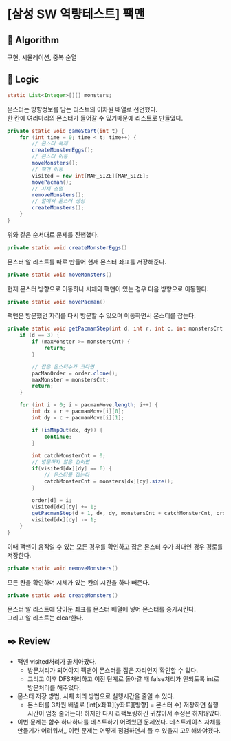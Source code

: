 # [삼성 SW 역량테스트] 팩맨

## :pushpin: **Algorithm**

구현, 시뮬레이션, 중복 순열

## :round_pushpin: **Logic**
```java
static List<Integer>[][] monsters;
```
몬스터는 방향정보를 담는 리스트의 이차원 배열로 선언했다.<br/>
한 칸에 여러마리의 몬스터가 들어갈 수 있기때문에 리스트로 만들었다.<br/>

```java
private static void gameStart(int t) {
    for (int time = 0; time < t; time++) {
        // 몬스터 복제
        createMonsterEggs();
        // 몬스터 이동
        moveMonsters();
        // 팩맨 이동
        visited = new int[MAP_SIZE][MAP_SIZE];
        movePacman();
        // 시체 소멸
        removeMonsters();
        // 알에서 몬스터 생성
        createMonsters();
    }
}
```
위와 같은 순서대로 문제를 진행했다.<br/>

```java
private static void createMonsterEggs()
```
몬스터 알 리스트를 따로 만들어 현재 몬스터 좌표를 저장해준다.<br/>

```java
private static void moveMonsters()
```
현재 몬스터 방향으로 이동하나 시체와 팩맨이 있는 경우 다음 방향으로 이동한다. <br/>

```java
private static void movePacman()
```
팩맨은 방문했던 자리를 다시 방문할 수 있으며 이동하면서 몬스터를 잡는다.

```java
private static void getPacmanStep(int d, int r, int c, int monstersCnt, int[] order) {
    if (d == 3) {
        if (maxMonster >= monstersCnt) {
            return;
        }

        // 잡은 몬스터수가 크다면
        pacManOrder = order.clone();
        maxMonster = monstersCnt;
        return;
    }

    for (int i = 0; i < pacmanMove.length; i++) {
        int dx = r + pacmanMove[i][0];
        int dy = c + pacmanMove[i][1];

        if (isMapOut(dx, dy)) {
            continue;
        }
        
        int catchMonsterCnt = 0;
        // 방문하지 않은 칸이면
        if(visited[dx][dy] == 0) {
            // 몬스터를 잡는다
            catchMonsterCnt = monsters[dx][dy].size();
        }
        
        order[d] = i;
        visited[dx][dy] += 1;
        getPacmanStep(d + 1, dx, dy, monstersCnt + catchMonsterCnt, order);
        visited[dx][dy] -= 1;
    }
}
```
이때 팩맨이 움직일 수 있는 모든 경우를 확인하고 잡은 몬스터 수가 최대인 경우 경로를 저장한다.

```java
private static void removeMonsters()
```
모든 칸을 확인하며 시체가 있는 칸의 시간을 하나 빼준다.

```java
private static void createMonsters()
```
몬스터 알 리스트에 담아둔 좌표를 몬스터 배열에 넣어 몬스터를 증가시킨다.<br/>
그리고 알 리스트는 clear한다.

## :black_nib: **Review**
- 팩맨 visited처리가 골치아팠다. 
    - 방문처리가 되어야지 팩맨이 몬스터를 잡은 자리인지 확인할 수 있다.
    - 그리고 이후 DFS처리하고 이전 단계로 돌아갈 때 false처리가 안되도록 int로 방문처리를 해주었다.
- 몬스터 저장 방법, 시체 처리 방법으로 실행시간을 줄일 수 있다.
    - 몬스터를 3차원 배열로 (int[x좌표][y좌표][방향] = 몬스터 수) 저장하면 실행시간이 엄청 줄어든다! 하지만 다시 리팩토링하긴 귀찮아서 수정은 하지않았다.
- 이번 문제는 함수 하나하나를 테스트하기 어려웠던 문제였다. 테스트케이스 자체를 만들기가 어려워서,, 이런 문제는 어떻게 점검하면서 풀 수 있을지 고민해봐야갰다.